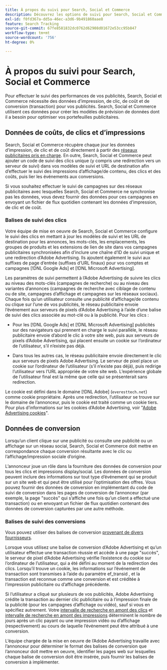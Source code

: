 ```yaml
---
title: À propos du suivi pour Search, Social et Commerce
description: Découvrez les options de suivi pour Search, Social et Commerce.
exl-id: f0fd367a-dd5a-46ec-a3d6-9b491860aae8
feature: Search Tracking
source-git-commit: 67fe8581832dc0762d62908d01672e53cc95b847
workflow-type: tm+mt
source-wordcount: '756'
ht-degree: 0%

---
```


# À propos du suivi pour Search, Social et Commerce

Pour effectuer le suivi des performances de vos publicités, Search, Social et Commerce nécessite des données d’impression, de clic, de coût et de conversion (transaction) pour vos publicités. Search, Social et Commerce utilisent ces données pour créer les modèles de prévision de données dont il a besoin pour optimiser vos portefeuilles publicitaires.

## Données de coûts, de clics et d’impressions

Search, Social et Commerce récupère chaque jour les données d’impression, de clic et de coût directement à partir des [réseaux publicitaires pris en charge](/help/search-social-commerce/introduction/supported-inventory.md). En outre, Search, Social et Commerce peut ajouter un code de suivi des clics unique (y compris une redirection vers un serveur de suivi) dans vos modèles de suivi et URL de destination afin d’effectuer le suivi des impressions d’affichage/de contenu, des clics et des coûts, puis lier les événements aux conversions.

Si vous souhaitez effectuer le suivi de campagnes sur des réseaux publicitaires avec lesquelles Search, Social et Commerce ne synchronise pas les données, vous devez fournir des données pour ces campagnes en envoyant un fichier de flux quotidien contenant les données d’impression, de clic et de coût.

### Balises de suivi des clics

Votre équipe de mise en oeuvre de Search, Social et Commerce configure le suivi des clics en mettant à jour les modèles de suivi et les URL de destination pour les annonces, les mots-clés, les emplacements, les groupes de produits et les extensions de lien de site dans vos campagnes publicitaires synchronisées afin d’inclure une chaîne d’ID de suivi unique et une redirection d’Adobe Advertising. Ils ajoutent également le suivi aux suffixes de page d’entrée (suffixes d’URL finaux) pour vos comptes et campagnes [!DNL Google Ads] et [!DNL Microsoft Advertising].

Les paramètres de suivi permettent à l’Adobe Advertising de suivre les clics au niveau des mots-clés (campagnes de recherche) ou au niveau des variantes d’annonces (campagnes de recherche avec ciblage de contenu ou de site, campagnes d’affichage et campagnes sur les réseaux sociaux). Chaque fois qu’un utilisateur consulte une publicité d’affichage/de contenu ou clique sur l’une de vos publicités, le réseau publicitaire envoie l’événement aux serveurs de pixels d’Adobe Advertising à l’aide d’une balise de suivi des clics associée au mot-clé ou à la publicité. Pour les clics :

* Pour les [!DNL Google Ads] et [!DNL Microsoft Advertising] publicités sur des navigateurs qui prennent en charge le suivi parallèle, le réseau publicitaire envoie d’abord le clic à votre site web, puis aux serveurs de pixels d’Adobe Advertising, qui placent ensuite un cookie sur l’ordinateur de l’utilisateur, s’il n’existe pas déjà.

* Dans tous les autres cas, le réseau publicitaire envoie directement le clic aux serveurs de pixels Adobe Advertising. Le serveur de pixel place un cookie sur l’ordinateur de l’utilisateur (s’il n’existe pas déjà), puis redirige l’utilisateur vers l’URL appropriée de votre site web. L’expérience globale de l’utilisateur final est la même que celle qui se présenterait sans redirection.

Le cookie est défini dans le domaine [!DNL Adobe] (`everesttech.net`) comme cookie propriétaire. Après une redirection, l’utilisateur se trouve sur le domaine de l’annonceur, puis le cookie est traité comme un cookie tiers. Pour plus d’informations sur les cookies d’Adobe Advertising, voir &quot;[Adobe Advertising cookies](https://experienceleague.adobe.com/docs/core-services/interface/ec-cookies/cookies-advertising-cloud.html?lang=fr)&quot;.

## Données de conversion

Lorsqu’un client clique sur une publicité ou consulte une publicité ou un affichage sur un réseau social, Search, Social et Commerce doit mettre en correspondance chaque conversion résultante avec le clic ou l’affichage/impression sociale d’origine.

L’annonceur joue un rôle dans la fourniture des données de conversion pour tous les clics et impressions display/social. Les données de conversion peuvent inclure des informations sur tout type d’événement qui se produit sur un site web et qui peut être utilisé pour l’optimisation des offres. Vous pouvez fournir des données de conversion en implémentant du code de suivi de conversion dans les pages de conversion de l’annonceur (par exemple, la page &quot;succès&quot; qui s’affiche une fois qu’un client a effectué une transaction) ou en envoyant un fichier de flux quotidien contenant des données de conversion capturées par une autre méthode.

### Balises de suivi des conversions

Vous pouvez utiliser des balises de conversion [provenant de divers fournisseurs](/help/search-social-commerce/tracking/conversion-tracking-about.md).

Lorsque vous utilisez une balise de conversion d’Adobe Advertising et qu’un utilisateur effectue une transaction réussie et accède à une page &quot;succès&quot;, le serveur de pixel d’Adobe Advertising vérifie l’existence du cookie sur l’ordinateur de l’utilisateur, qui a été défini au moment de la redirection des clics. Lorsqu’il trouve un cookie, les informations sur l’événement de transaction sont transmises à l’aide du paramètre ef_transid , et la transaction est reconnue comme une conversion et est créditée à l’impression publicitaire ou d’affichage précédente.

Si l’utilisateur a cliqué sur plusieurs de vos publicités, Adobe Advertising crédite la transaction au dernier clic publicitaire ou à l’impression finale de la publicité (pour les campagnes d’affichage ou vidéo), sauf si vous en spécifiez autrement. Votre [intervalle de recherche en amont des clics](/help/search-social-commerce/glossary.md#c-d) et [intervalle de recherche en amont des impressions](/help/search-social-commerce/glossary.md#i-j) déterminent le nombre de jours après un clic payant ou une impression vidéo ou d’affichage (respectivement) au cours de laquelle l’événement peut être attribué à une conversion.

L’équipe chargée de la mise en oeuvre de l’Adobe Advertising travaille avec l’annonceur pour déterminer le format des balises de conversion que l’annonceur doit mettre en oeuvre, identifier les pages web sur lesquelles chaque balise de conversion doit être insérée, puis fournir les balises de conversion à implémenter.

